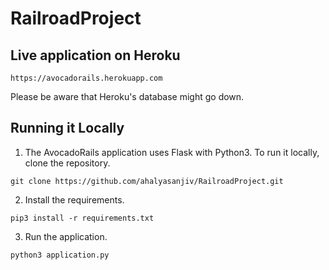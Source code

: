 # RailroadProject

## Live application on Heroku
```
https://avocadorails.herokuapp.com
```
Please be aware that Heroku's database might go down.

## Running it Locally

1. The AvocadoRails application uses Flask with Python3. To run it locally, clone the repository.
```
git clone https://github.com/ahalyasanjiv/RailroadProject.git
```

2. Install the requirements.
```
pip3 install -r requirements.txt
```

3. Run the application.
```
python3 application.py
```
